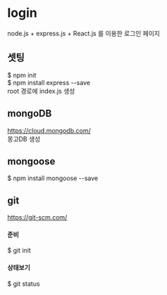 # login 
node.js + express.js + React.js 를 이용한
로그인 페이지

## 셋팅
$ npm init <br>
$ npm install express --save<br>
root 경로에 index.js 생성<br>

## mongoDB
https://cloud.mongodb.com/ <br>
몽고DB 생성 <br>

## mongoose 
$ npm install mongoose --save<br>

## git
https://git-scm.com/ <br>
#### 준비<br>
$ git init<br>
#### 상태보기<br>
$ git status<br>